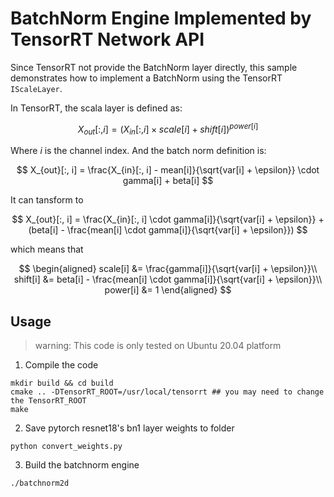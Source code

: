 # BatchNorm Engine Implemented by TensorRT Network API

Since TensorRT not provide the BatchNorm layer directly, this sample demonstrates how to implement a BatchNorm using the TensorRT `IScaleLayer`. 

In TensorRT, the scala layer is defined as:

$$
X_{out}[:, i] = (X_{in}[:, i] \times scale[i] + shift[i])^{power[i]}
$$

Where $i$ is the channel index. And the batch norm definition is:

$$
X_{out}[:, i] = \frac{X_{in}[:, i] - mean[i]}{\sqrt{var[i] + \epsilon}} \cdot gamma[i] + beta[i]
$$

It can tansform to

$$
X_{out}[:, i] = \frac{X_{in}[:, i] \cdot gamma[i]}{\sqrt{var[i] + \epsilon}} + (beta[i] - \frac{mean[i] \cdot gamma[i]}{\sqrt{var[i] + \epsilon}})
$$

which means that 

$$
\begin{aligned}
scale[i] &= \frac{gamma[i]}{\sqrt{var[i] + \epsilon}}\\
shift[i] &= beta[i] - \frac{mean[i] \cdot gamma[i]}{\sqrt{var[i] + \epsilon}}\\
power[i] &= 1
\end{aligned}
$$

## Usage

> warning: This code is only tested on Ubuntu 20.04 platform

1. Compile the code

```shell
mkdir build && cd build
cmake .. -DTensorRT_ROOT=/usr/local/tensorrt ## you may need to change the TensorRT_ROOT
make
```

2. Save pytorch resnet18's bn1 layer weights to folder

```
python convert_weights.py
```

3. Build the batchnorm engine

```
./batchnorm2d
```
